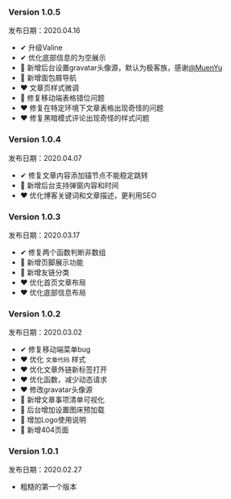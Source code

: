 ### Version 1.0.5

发布日期：2020.04.16

- ✔ 升级Valine
- ✔ 优化底部信息的为空展示
- 🎁 新增后台设置gravatar头像源，默认为极客族，感谢[@MuenYu](https://github.com/MuenYu)
- 🎁 新增面包屑导航
- ❤ 文章页样式微调
- 📌 修复移动端表格错位问题
- ❤ 修复在特定环境下文章表格出现奇怪的问题
- ❤ 修复黑暗模式评论出现奇怪的样式问题

### Version 1.0.4

发布日期：2020.04.07

- ✔ 修复文章内容添加锚节点不能稳定跳转
- 🎁 新增后台支持弹窗内容和时间
- ❤ 优化博客关键词和文章描述，更利用SEO

### Version 1.0.3

发布日期：2020.03.17

- ✔ 修复两个函数判断非数组
- 🎁 新增页脚展示功能
- 🎁 新增友链分类
- ❤ 优化首页文章布局
- ❤ 优化底部信息布局

### Version 1.0.2

发布日期：2020.03.02

- ✔ 修复移动端菜单bug
- ❤ 优化 `文章代码` 样式
- ❤ 优化文章外链新标签打开
- ❤ 优化函数，减少动态请求
- ❤ 修改gravatar头像源
- 🎁 新增文章事项清单可视化
- 🎁 后台增加设置图床预加载
- 🎁 增加Logo使用说明
- 🎁 新增404页面

### Version 1.0.1

发布日期：2020.02.27

- 粗糙的第一个版本